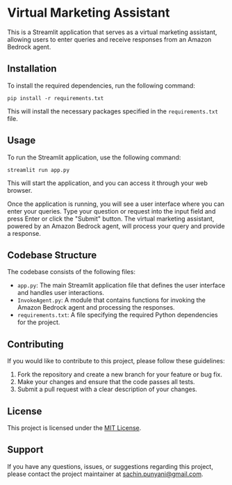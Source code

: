 # Virtual Marketing Assistant

This is a Streamlit application that serves as a virtual marketing assistant, allowing users to enter queries and receive responses from an Amazon Bedrock agent.

## Installation

To install the required dependencies, run the following command:

```
pip install -r requirements.txt
```

This will install the necessary packages specified in the `requirements.txt` file.

## Usage

To run the Streamlit application, use the following command:

```
streamlit run app.py
```

This will start the application, and you can access it through your web browser.

Once the application is running, you will see a user interface where you can enter your queries. Type your question or request into the input field and press Enter or click the "Submit" button. The virtual marketing assistant, powered by an Amazon Bedrock agent, will process your query and provide a response.

## Codebase Structure

The codebase consists of the following files:

- `app.py`: The main Streamlit application file that defines the user interface and handles user interactions.
- `InvokeAgent.py`: A module that contains functions for invoking the Amazon Bedrock agent and processing the responses.
- `requirements.txt`: A file specifying the required Python dependencies for the project.


## Contributing

If you would like to contribute to this project, please follow these guidelines:

1. Fork the repository and create a new branch for your feature or bug fix.
2. Make your changes and ensure that the code passes all tests.
3. Submit a pull request with a clear description of your changes.

## License

This project is licensed under the [MIT License](LICENSE).

## Support

If you have any questions, issues, or suggestions regarding this project, please contact the project maintainer at [sachin.punyani@gmail.com](mailto:sachin.punyani@gmail.com).
